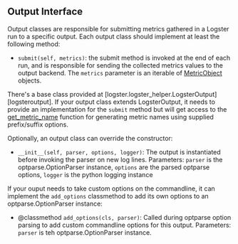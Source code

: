 Output Interface
-----------------

Output classes are responsible for submitting metrics gathered in a
Logster run to a specific output. Each output class should implement
at least the following method:

* `submit(self, metrics)`: the submit method is invoked at the end of
  each run, and is responsible for sending the collected metrics values
  to the output backend.
  The `metrics` parameter is an iterable of [MetricObject][metric_object]
  objects.

There's a base class provided at [logster.logster_helper.LogsterOutput][logsteroutput].
If your output class extends LogsterOutput, it needs to provide an implementation
for the `submit` method but will get access to the [get_metric_name][logster_output]
function for generating metric names using supplied prefix/suffix options.


Optionally, an output class can override the constructor:

* `__init__(self, parser, options, logger)`: The output is instantiated
  before invoking the parser on new log lines.
  Parameters: `parser` is the optparse.OptionParser instance, `options`
  are the parsed optparse options, `logger` is the python logging instance

If your ouput needs to take custom options on the commandline, it can implement
the `add_options` classmethod to add its own options to an optparse.OptionParser
instance:

* @classmethod
  `add_options(cls, parser)`: Called during optparse option parsing to add custom
  commandline options for this output.
  Parameters: `parser` is teh optparse.OptionParser instance.


[metric_object]: ../logster/logster_helper.py
[logster_output]: ../logster/logster_helper.py
